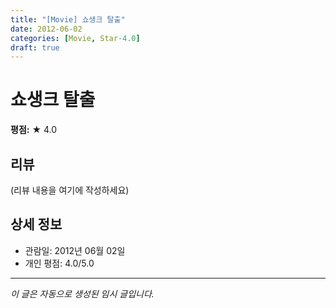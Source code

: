 ```yaml
---
title: "[Movie] 쇼생크 탈출"
date: 2012-06-02
categories: [Movie, Star-4.0]
draft: true
---
```


# 쇼생크 탈출

**평점:** ★ 4.0

## 리뷰

(리뷰 내용을 여기에 작성하세요)

## 상세 정보

- 관람일: 2012년 06월 02일
- 개인 평점: 4.0/5.0

---

*이 글은 자동으로 생성된 임시 글입니다.*
